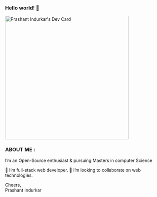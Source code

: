 ### Hello world! 👋


<a href="https://app.daily.dev/prashantin"><img src="https://api.daily.dev/devcards/d80874d9aff0482daec1ab83a0dc896a.png?r=qbr" width="400" alt="Prashant Indurkar's Dev Card"/></a>


### ABOUT ME : 
I’m an Open-Source enthusiast & pursuing Masters in computer Science 

🔭 I’m full-stack web developer.
👯 I’m looking to collaborate on web technologies.


Cheers,  
Prashant Indurkar 




